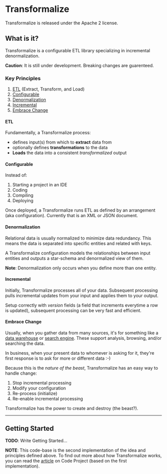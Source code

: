 # Transformalize
Transformalize is released under the Apache 2 license.

## What is it?
Transformalize is a configurable ETL library specializing in 
incremental denormalization.

**Caution**: It is still under development.  Breaking changes are guarenteed.

### Key Principles

1. [ETL](#ETL) (Extract, Transform, and Load)
1. [Configurable](#CFG)
1. [Denormalization](#DEN)
1. [Incremental](#INC)
1. [Embrace Change](#CHG)

#### <a name="ETL"></a>ETL
Fundamentally, a Transformalize process:

- defines input(s) from which to **extract** data from 
- optionally defines **transformations** to the data
- **Loads** the data into a consistent *transformalized* output

#### <a name="CFG"></a>Configurable
Instead of:

1. Starting a project in an IDE
1. Coding
1. Compiling
1. Deploying

Once deployed, a Transformalize runs ETL as defined 
by an arrangement (aka configuration). Currently that is 
an XML or JSON document.

#### <a name="DEN"></a>Denormalization
Relational data is usually normalized to minimize data redundancy. 
This means the data is separated into specific entities 
and related with keys.

A Transformalize configuration models the relationships between 
input entities and outputs a star-schema and denormalized view of 
them.

**Note**: Denormalization only occurs when you define more than one entity.

#### <a name="INC"></a>Incremental
Initially, Transformalize processes all of your data.  Subsequent 
processing pulls incremental updates from your input and 
applies them to your output.

Setup correctly with *version* fields (a field that increments everytime a 
row is updated), subsequent processing can be very fast and efficient.

#### <a name="CHG"></a>Embrace Change
Usually, when you gather data from many sources, it's for something like 
a [data warehouse](https://en.wikipedia.org/wiki/Data_warehouse) or 
[search engine](https://en.wikipedia.org/wiki/Search_engine_(computing)). These support 
analysis, browsing, and/or searching the data.

In business, when your present data to whomever is asking for it, 
they're first response is to ask for more or different data :-)

Because this is the *nature of the beast*, Transformalize has an 
easy way to handle change:

1. Stop incremental processing
1. Modify your configuration
1. Re-process (initialize)
1. Re-enable incremental processing

Transformalize has the power to create and destroy (the beast?).

---

## Getting Started

**TODO**: Write Getting Started...

**NOTE**: This code-base is the second implementation of the idea and principles 
defined above.  To find out more about how Transformalize works, 
you can read the [article](http://www.codeproject.com/Articles/658971/Transformalizing-NorthWind) 
on Code Project (based on the first implementation).

 







